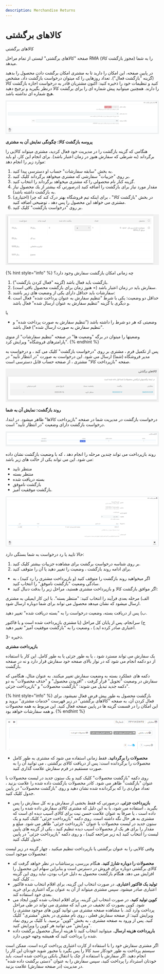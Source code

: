 ```yaml
---
description: Merchandise Returns
---
```


# کالاهای برگشتی

کالاهای برگشتی

صفحه "کالاهای برگشتی" لیستی از تمام مراحل RMA (مجوز بازگشت کالا) را به شما میدهد.

در پایین صفحه، این امکان را دارید تا به مشتری امکان برگشت دادن محصول را بدهید (گزینه "بازگشت فعال"). تعداد روزهایی را که میتوان درخواست بازگشت داد، مشخص کنید و تنظیمات خود را ذخیره کنید: اکنون مشتریان قادر به درخواست اجازه بازگشت کالا را دارند. همچنین میتوانید پیش شماره ای را برای برگشت کالا درنظر بگیرید و ترجیح دهید هیچ شماره ای نداشته باشد.

![](<../../../../.gitbook/assets/0 (26).png>)

**پروسه بازگشت کالا: چگونگی نمایش آن به مشتری**

هنگامی که گزینه بازگشت را در مدیریت خود فعال کردید، مشتری میتواند کالایی را برگرداند (به شرطی که سفارش هنوز در زمان اعتبار باشد). برای انجام این کار، او باید موارد زیر را انجام دهد:

1. به بخش "سابقه سفارشات" حساب او دسترسی پیدا کنید.
2. بر روی "جزییات" سفارشی که مشتری میخواهد برگرداند کلیک کنید.
3. گزینه کنار نام محصولی را که مشتری میخواهد برگرداند را انتخاب کنید.
4. مقدار مورد نیاز برای بازگشت را اضافه کنید (درصورتي كه بيشتر از يك محصول نياز به بازگشت داشته باشد).
5. (اختیاری) در بخش "بازگشت کالا" ، برای اینکه تیم فروشگاه بهتر درک کند که چرا مشتری می خواهد این محصول را پس دهد ، توضیحی اضافه کنید.
6. بر روی "درخواست بازگشت" کلیک کنید.

![](<../../../../.gitbook/assets/1 (21).png>)

{% hint style="info" %}
چه زمانی امکان بازگشت سفارش وجود دارد؟

1. بازگشت باید فعال باشد (گزینه "فعال کردن بازگشت").
2. سفارش باید در زمان اعتبار باشد (= هنوز زمان برای بازگشت محصول باقی است).
3. سفارشات باید حداقل دارای یکی از وضعیت های زیر باشند:
4. حداقل دو وضعیت: یکی با شرط "تنظیم سفارش به عنوان پرداخت شده" فعال است و دیگری با گزینه "تنظیم سفارش به عنوان ارسال شده" فعال باشد.

یا

* وضعیتی که هر دو شرط را داشته باشد ("تنظیم سفارش به صورت پرداخت شده" و "تنظیم سفارش به صورت ارسال شده") فعال باشد.

وضعیتها را میتوان در برگه "وضعیت ها" در صفحه "تنظیم سفارشات" از منوی "پارامترهای فروشگاه" ویرایش کرد.
{% endhint %}

پس از تکمیل فرم ، مشتری بر روی "درخواست بازگشت" کلیک می کند ، و درخواست به مدیر فروشگاه (شما) ارسال می شود. این درخواست به صورت "در انتظار تأیید" در صفحه "بازپرداخت کالا" مشتری ، از صفحه حساب قابل دسترسی است.

![](<../../../../.gitbook/assets/2 (13).png>)

**روند بازگشت: نمایش آن به شما**

درخواست بازگشت در مدیریت شما در صفحه "بازپرداخت کالاها" ظاهر میشود. در ابتدا، درخواست بازگشت دارای وضعیت "در انتظار تأیید" است.

![](<../../../../.gitbook/assets/3 (4).png>)

روند بازپرداخت می تواند چندین مرحله را انجام دهد ، که با وضعیت بازگشت نشان داده می شود. این می تواند یکی از حالت های زیر باشد:

* منتظر تایید
* منتظر بسته
* بسته دریافت شده
* بازگشت ناموفق
* بازگشت موفقیت آمیز.

![](<../../../../.gitbook/assets/4 (3).png>)

حالا تایید یا رد درخواست به شما بستگی دارد:

1. بر روی شناسه درخواست برگشت برای مشاهده جزییات بیشتر کلیک کنید.
2. برای ادامه روند بازگشت ، وضعیت را تغییر دهید یا آن را متوقف کنید.

* اگر میخواهید روند بازگشت را متوقف کنید (و بازپرداخت مشتری را رد کنید) ، به سادگی وضعیت "بازگشت ناموفق" را انتخاب کنید.
* اگر موافق بازگشت کالا و بازپرداخت مشتری هستید، مراحل زیر را بدقت دنبال کنید:

الف) مرحله بعدی فرآیند را انتخاب کنید: "منتظر بسته". با این کار ایمیلی به مشتری ارسال میشود که نشان میدهد محصول می تواند برای شما دوباره ارسال شود.

ب) پس از دریافت بسته، وضعیت درخواست را به "بسته دریافت شده" تغییر دهید.

ج) سرانجام، پس از پایان کل مراحل (یا مشتری بازپرداخت شده است و یا فاکتور اعتباری صادر کرده اید.) ، وضعیت را به "بازگشت موفقیت آمیز" تغییر دهید.

3- ذخیره.

**بازپرداخت مشتری**

یک سفارش می تواند مسترد شود ، یا به طور جزئی یا به طور کامل. این کار با استفاده از دو دکمه انجام می شود که در نوار بالای صفحه خود سفارش قرار دارد و نه در صفحه بازگشت.

دکمه های عملکرد بسته به وضعیت سفارش تغییر میکنند. به عنوان مثال، هنگامی که سفارش در وصعیت "تحویل" قرار گرفت ، "افزودن محصول" و "حذف محصولات" به دو دکمه جدید تبدیل می شوند: "بازگشت محصولات" و "بازپرداخت جزئی".

{% hint style="info" %}
بازگشت محصول به طور پیش فرض فعال نمیشود. برای فعال کردن آن، به صفحه "کالاهای برگشتی" در زیر فهرست "خدمات مشتری" بروید و این امکان را در قسمت گزینه ها در پایین صفحه فعال کنید. این مربوط به همه محصولات و همه سفارشات خواهد بود.
{% endhint %}

![](<../../../../.gitbook/assets/5 (2).png>)

* **محصولات را برگردانید.** فقط زمانی استفاده می شود که مشتری به طور کامل محصولات را برگردانده است: پس از دریافت کالای برگشتی ، می توانید آن را به صورت مستقیم در فرم سفارش علامت گذاری کنید.

روی دکمه "بازگشت محصولات" کلیک کنید و یک ستون جدید در لیست محصولات با عنوان "بازگشت" ظاهر می شود. کادر محصولات بازگشت داده شده را علامت بزنید ، تعداد مواردی را که برگردانده شده نشان دهید و روی "بازگشت محصولات" در پایین جدول کلیک کنید.

* **بازپرداخت جزئی.** درصورتی که فقط بخشی از سفارش و نه کل سفارش را پس بگیرید ، استفاده می شود، یا به این دلیل که مشتری کالای سفارش داده شده را پس داده است ، یا صرفاً به عنوان علامت حسن نیت برای کالای آسیب دیده ای است که مشتری به هر حال نگه داشته است. روی دکمه "بازپرداخت جزئی" کلیک کنید و یک ستون جدید در لیست محصولات با عنوان "بازپرداخت جزئی" ظاهر می شود. مبلغ و مقدار را برای هر یک از محصولات آسیب دیده تنظیم کنید ، یکی از گزینه های پایین لیست را انتخاب کنید (به زیر مراجعه کنید) ، و روی دکمه "بازپرداخت جزئی" در پایین جدول کلیک کنید.

وقتی کالایی را به عنوان برگشتی یا بازپرداخت تنظیم میکنید ، چهار گزینه در زیر لیست محصولات موجود است:

* **محصولات را دوباره شارژ کنید.** هنگام بررسی، پرستاشاپ در نظر خواهد گرفت که کالای برگشتی دوباره برای فروش در دسترس است و بنابراین سهام این محصول را افزایش می دهد. هنگام بازگشت محصول به دلیل خراب بودن، نباید روی این گزینه کلیک کنید ...
* **تولید یک فاکتور اعتباری.** در صورت انتخاب این گزینه، برای اقلام انتخاب شده فاکتور اعتباری صادر میشود. سپس مشتری میتواند از آن به عنوان برگه اعتباری برای خرید بعدی خود استفاده کند.
* **کوپن تولید کنید.** در صورت انتخاب این گزینه، برای اقلام انتخاب شده کوپن ایجاد می شود. کوپن بصورت کد تخفیف در می آید که مشتری می تواند در طی مراحل پرداخت وارد کند. با مشاهده صفحه مشتری می توانید کوپن های موجود مشتری را ویرایش کنید: از صفحه سفارش فعلی ، روی نام مشتری در بخش "مشتری" کلیک کنید. پس از ورود به صفحه مشتری ، به بخش "کوپن" برسید. با کلیک بر روی نماد "ویرایش" می توانید هر کوپن را ویرایش کنید.
* **بارپرداخت هزینه ارسال.** میتوانید انتخاب کنید تا هزینه ارسال محصول برگشت داده شده را پرداخت کنید که همیشه وجهه خوبی دارد.

اگر مشتری سفارش خود را با استفاده از کارت اعتباری پرداخت کرده است، ممکن است سیستم پرداخت به طور خودکار سبد کالا را پس بگیرد یا مجبور شوید خودتان این کار را انجام دهید. اگر سفارش با استفاده از چک یا انتقال بانکی پرداخت شده است، باید خودتان استرداد را پرداخت کنید، سپس سفارش را به عنوان "دستی برگشت داده شده" در مدیریت (در صفحه سفارش) علامت بزنید.
